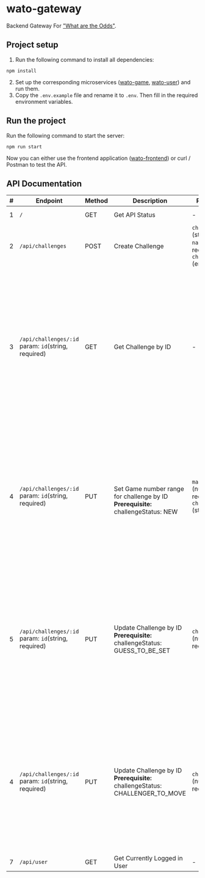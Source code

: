 # wato-gateway
Backend Gateway For ["What are the Odds"](https://github.com/snoozebaumer/wato).

## Project setup
1. Run the following command to install all dependencies:
```
npm install
```
2. Set up the corresponding microservices ([wato-game](https://github.com/snoozebaumer/wato-game), [wato-user](https://github.com/snoozebaumer/wato-user)) and run them.
3. Copy the `.env.example` file and rename it to `.env`. Then fill in the required environment variables.

## Run the project
Run the following command to start the server:
```
npm run start
```
Now you can either use the frontend application ([wato-frontend](https://github.com/snoozebaumer/wato-game)) or curl / Postman to test the API.

## API Documentation
| # | Endpoint                                               | Method | Description                                                                                | Request Body                                                                                      | Response Body                                                                                                                                                                                                                                                                                                              |
|---|--------------------------------------------------------| ------ |--------------------------------------------------------------------------------------------|---------------------------------------------------------------------------------------------------|----------------------------------------------------------------------------------------------------------------------------------------------------------------------------------------------------------------------------------------------------------------------------------------------------------------------------|
| 1 | `/`                                                    | GET    | Get API Status                                                                             | -                                                                                                 | "wato API is running."                                                                                                                                                                                                                                                                                                     |
| 2 | `/api/challenges`                                      | POST   | Create Challenge                                                                           | `challenge` (string, required)<br>`name` (string, required)<br>`challengeStatus` (enum, required) | `id` (string)                                                                                                                                                                                                                                                                                                              |
| 3 | `/api/challenges/:id`<br>param: `id`(string, required) | GET    | Get Challenge by ID                                                                        | -                                                                                                 | `id` (string)<br>`challenge` (string)<br>`challengerId` (string)<br>`challengerName` (string)<br>`challengeeId` (string, optional)<br>`challengeeName` (string, optional)<br>`challengeStatus` (string)<br>`maxRange` (number, optional)<br>`challengerNumber` (number, optional)<br>`challengeeNumber` (number, optional) |
| 4 | `/api/challenges/:id`<br>param: `id`(string, required)                                  | PUT    | <br>Set Game number range for challenge by ID<br>**Prerequisite:**<br> challengeStatus: NEW | `maxRange` (number, required)<br>`challengeeName` (string, required)                                                                     | `id` (string)<br>`challengerId` (string)<br>`challengerName` (string)<br>`challengeeId` (string, optional)<br>`challengeeName` (string, optional)<br>`challengeStatus` (string)<br>`maxRange` (number, optional)<br>`challengerNumber` (number, optional)<br>`challengeeNumber` (number, optional)                         |
| 5 | `/api/challenges/:id`<br>param: `id`(string, required)                                  | PUT    | Update Challenge by ID<br>**Prerequisite:**<br> challengeStatus: GUESS_TO_BE_SET                                        | `challengeeNumber` (number, required)                      | `id` (string)<br>`challengerId` (string)<br>`challengerName` (string)<br>`challengeeId` (string, optional)<br>`challengeeName` (string, optional)<br>`challengeStatus` (string)<br>`maxRange` (number, optional)<br>`challengerNumber` (number, optional)<br>`challengeeNumber` (number, optional)                         |
| 4 | `/api/challenges/:id`<br>param: `id`(string, required)                                  | PUT    | Update Challenge by ID  <br>**Prerequisite:**<br> challengeStatus: CHALLENGER_TO_MOVE                                     | `challengerNumber` (number, required)                                                             | `id` (string)<br>`challengerId` (string)<br>`challengerName` (string)<br>`challengeeId` (string, optional)<br>`challengeeName` (string, optional)<br>`challengeStatus` (string)<br>`maxRange` (number, optional)<br>`challengerNumber` (number, optional)<br>`challengeeNumber` (number, optional)                         |
| 7 | `/api/user`                                            | GET    | Get Currently Logged in User                                                               | -                                                                                                 | `id` (string)<br>`name` (string)                                                                                                                                                                                                                                                                                           |



